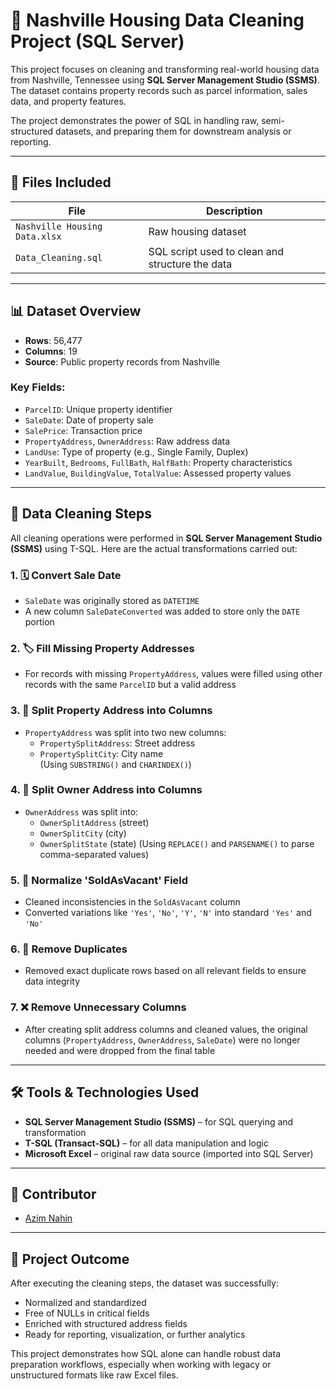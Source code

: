 # 🏡 Nashville Housing Data Cleaning Project (SQL Server)

This project focuses on cleaning and transforming real-world housing data from Nashville, Tennessee using **SQL Server Management Studio (SSMS)**. The dataset contains property records such as parcel information, sales data, and property features.

The project demonstrates the power of SQL in handling raw, semi-structured datasets, and preparing them for downstream analysis or reporting.

---

## 📁 Files Included

| File | Description |
|------|-------------|
| `Nashville Housing Data.xlsx` | Raw housing dataset |
| `Data_Cleaning.sql` | SQL script used to clean and structure the data |

---

## 📊 Dataset Overview

- **Rows**: 56,477
- **Columns**: 19
- **Source**: Public property records from Nashville

### Key Fields:
- `ParcelID`: Unique property identifier
- `SaleDate`: Date of property sale
- `SalePrice`: Transaction price
- `PropertyAddress`, `OwnerAddress`: Raw address data
- `LandUse`: Type of property (e.g., Single Family, Duplex)
- `YearBuilt`, `Bedrooms`, `FullBath`, `HalfBath`: Property characteristics
- `LandValue`, `BuildingValue`, `TotalValue`: Assessed property values

---

## 🧹 Data Cleaning Steps

All cleaning operations were performed in **SQL Server Management Studio (SSMS)** using T-SQL. Here are the actual transformations carried out:

### 1. 🗓️ Convert Sale Date
- `SaleDate` was originally stored as `DATETIME`
- A new column `SaleDateConverted` was added to store only the `DATE` portion

### 2. 🏷️ Fill Missing Property Addresses
- For records with missing `PropertyAddress`, values were filled using other records with the same `ParcelID` but a valid address

### 3. 🧱 Split Property Address into Columns
- `PropertyAddress` was split into two new columns:
  - `PropertySplitAddress`: Street address
  - `PropertySplitCity`: City name  
  (Using `SUBSTRING()` and `CHARINDEX()`)

### 4. 🧍 Split Owner Address into Columns
- `OwnerAddress` was split into:
  - `OwnerSplitAddress` (street)
  - `OwnerSplitCity` (city)
  - `OwnerSplitState` (state)
  (Using `REPLACE()` and `PARSENAME()` to parse comma-separated values)

### 5. 🧮 Normalize 'SoldAsVacant' Field
- Cleaned inconsistencies in the `SoldAsVacant` column
- Converted variations like `'Yes'`, `'No'`, `'Y'`, `'N'` into standard `'Yes'` and `'No'`

### 6. 🧼 Remove Duplicates
- Removed exact duplicate rows based on all relevant fields to ensure data integrity

### 7. ❌ Remove Unnecessary Columns
- After creating split address columns and cleaned values, the original columns (`PropertyAddress`, `OwnerAddress`, `SaleDate`) were no longer needed and were dropped from the final table

---

## 🛠 Tools & Technologies Used

- **SQL Server Management Studio (SSMS)** – for SQL querying and transformation
- **T-SQL (Transact-SQL)** – for all data manipulation and logic
- **Microsoft Excel** – original raw data source (imported into SQL Server)

---

## 👤 Contributor

- [Azim Nahin](https://github.com/AzimNahin)

---

## 📌 Project Outcome

After executing the cleaning steps, the dataset was successfully:
- Normalized and standardized
- Free of NULLs in critical fields
- Enriched with structured address fields
- Ready for reporting, visualization, or further analytics

This project demonstrates how SQL alone can handle robust data preparation workflows, especially when working with legacy or unstructured formats like raw Excel files.
